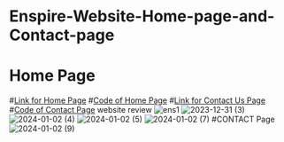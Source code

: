 # Enspire-Website-Home-page-and-Contact-page
# Home Page

#[Link for Home Page](https://wvtkjp.csb.app/)
#[Code of Home Page](https://codesandbox.io/p/sandbox/fancy-surf-x6ng8k?file=%2Fsrc%2FApp.js%3A32%2C55)
#[Link for Contact Us Page](https://8xd2kg.csb.app/)
#[Code of Contact Page](https://codesandbox.io/p/sandbox/goofy-benz-8xd2kg?file=%2Fsrc%2Fstyles.css%3A26%2C16)
website review
![ens1](https://github.com/safiya2610/Enspire-Website-Home-page-and-Contact-page/assets/147792763/13752afc-79a2-4e7e-88dc-bab2902cee86)
![2023-12-31 (3)](https://github.com/safiya2610/Enspire-Website-Home-page-and-Contact-page/assets/147792763/867f1b0b-3e66-4da5-b355-e4a3dfca4d8e)
![2024-01-02 (4)](https://github.com/safiya2610/Enspire-Website-Home-page-and-Contact-page/assets/147792763/7c8601bd-2119-4afa-9b9d-e9e1cb945b9b)
![2024-01-02 (5)](https://github.com/safiya2610/Enspire-Website-Home-page-and-Contact-page/assets/147792763/faeecae0-3058-44bb-a6e5-042c355d414b)
![2024-01-02 (7)](https://github.com/safiya2610/Enspire-Website-Home-page-and-Contact-page/assets/147792763/105bbe1a-74d8-49f7-a791-18c6d56f49a3)
#CONTACT Page
![2024-01-02 (9)](https://github.com/safiya2610/Enspire-Website-Home-page-and-Contact-page/assets/147792763/23fbc817-15ca-4940-a417-91746b867c93)
